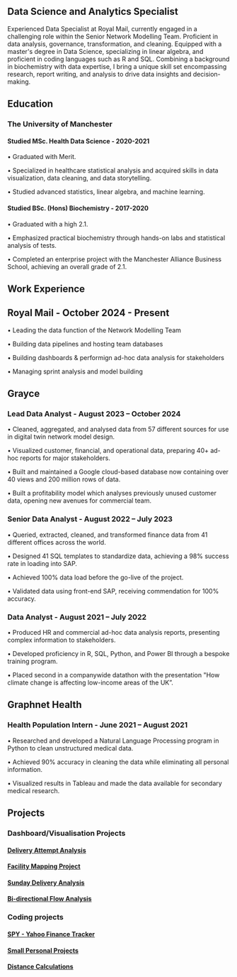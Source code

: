 ## Data Science and Analytics Specialist

Experienced Data Specialist at Royal Mail, currently engaged in a challenging  role within the Senior Network Modelling Team. Proficient in data analysis, governance, transformation, and cleaning. Equipped with a master's degree in Data Science, specializing in linear algebra, and proficient in coding languages such as R and SQL. Combining a background in biochemistry with data expertise, I bring a unique skill set encompassing research, report writing, and analysis to drive data insights and decision-making.

## Education
### The University of Manchester				

#### Studied MSc. Health Data Science					-		  			 2020-2021

•	Graduated with Merit.

•	Specialized in healthcare statistical analysis and acquired skills in data visualization, data cleaning, and data storytelling.

•	Studied advanced statistics, linear algebra, and machine learning.

#### Studied BSc. (Hons) Biochemistry -			   							2017-2020

•	Graduated with a high 2.1.

•	Emphasized practical biochemistry through hands-on labs and statistical analysis of tests.

•	Completed an enterprise project with the Manchester Alliance Business School, achieving an overall grade of 2.1.

## Work Experience
## Royal Mail              -               October 2024 - Present
•	Leading the data function of the Network Modelling Team

•	Building data pipelines and hosting team databases

•	 Building dashboards & performign ad-hoc data analysis for stakeholders

•	 Managing sprint analysis and model building

## Grayce
### Lead Data Analyst				-  			    		August 2023 – October 2024
•	Cleaned, aggregated, and analysed data from 57 different sources for use in digital twin network model design.

•	Visualized customer, financial, and operational data, preparing 40+ ad-hoc reports for major stakeholders.

•	Built and maintained a Google cloud-based database now containing over 40 views and 200 million rows of data.

•	Built a profitability model which analyses previously unused customer data, opening new avenues for commercial team.

### Senior Data Analyst 		  	-						August 2022 – July 2023
•	Queried, extracted, cleaned, and transformed finance data from 41 different offices across the world.

•	Designed 41 SQL templates to standardize data, achieving a 98% success rate in loading into SAP.

•	Achieved 100% data load before the go-live of the project.

•	Validated data using front-end SAP, receiving commendation for 100% accuracy.

### Data Analyst						  -    				August 2021 – July 2022
•	Produced HR and commercial ad-hoc data analysis reports, presenting complex information to stakeholders.

•	Developed proficiency in R, SQL, Python, and Power BI through a bespoke training program.

•	Placed second in a companywide datathon with the presentation "How climate change is affecting low-income areas of the UK”.

## Graphnet Health
### Health Population Intern 			-				June 2021 – August 2021
•	Researched and developed a Natural Language Processing program in Python to clean unstructured medical data.

•	Achieved 90% accuracy in cleaning the data while eliminating all personal information.

•	Visualized results in Tableau and made the data available for secondary medical research.

## Projects

### Dashboard/Visualisation Projects
#### [Delivery Attempt Analysis](https://dylanpriceginno.github.io/DeliveryAttempts/)

#### [Facility Mapping Project](https://dylanpriceginno.github.io/MappingProject/)

#### [Sunday Delivery Analysis](https://dylanpriceginno.github.io/Sunday-Delivery/)

#### [Bi-directional Flow Analysis](https://dylanpriceginno.github.io/Bidirectional/)

### Coding projects

#### [SPY - Yahoo Finance Tracker](https://dylanpriceginno.github.io/SPYTracker/)

#### [Small Personal Projects](https://dylanpriceginno.github.io/Dylans-Rscripting-Projects)

#### [Distance Calculations](https://dylanpriceginno.github.io/DistanceMatrix)



